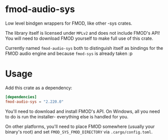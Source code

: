 <!--
 Copyright (c) 2024 Lily Lyons
 
 This Source Code Form is subject to the terms of the Mozilla Public
 License, v. 2.0. If a copy of the MPL was not distributed with this
 file, You can obtain one at https://mozilla.org/MPL/2.0/.
-->

# fmod-audio-sys

Low level bindgen wrappers for FMOD, like other -sys crates.

The library itself is licensed under `MPLv2` and does not include FMOD's API!
You will need to download FMOD yourself to make full use of this crate.

Currently named `fmod-audio-sys` both to distinguish itself as bindings for the FMOD audio engine and because `fmod-sys` is already taken :p

# Usage

Add this crate as a dependency:
```toml
[dependencies]
fmod-audio-sys = "2.220.0"
```

You'll need to download and install FMOD's API.
On Windows, all you need to do is run the installer- everything else is handled for you.

On other platforms, you'll need to place FMOD somewhere (usually your binary's root) and set `FMOD_SYS_FMOD_DIRECTORY` via `.cargo/config.toml`.
